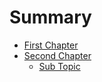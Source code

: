 # Summary

* [First Chapter](chapter1.md)
* [Second Chapter](/chapter1.md)
  * [Sub Topic](/chapter1.md)




